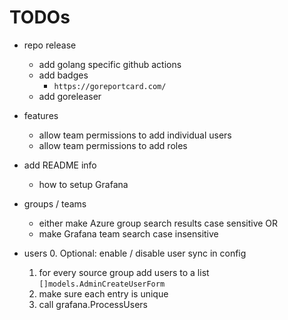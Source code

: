 # TODOs

- repo release
    - add golang specific github actions
    - add badges
        - `https://goreportcard.com/`
    - add goreleaser

- features
    - allow team permissions to add individual users
    - allow team permissions to add roles

- add README info
    - how to setup Grafana


- groups / teams
    - either make Azure group search results case sensitive OR
    - make Grafana team search case insensitive

- users
    0. Optional: enable / disable user sync in config
    1. for every source group add users to a list `[]models.AdminCreateUserForm`
    2. make sure each entry is unique
    3. call grafana.ProcessUsers
